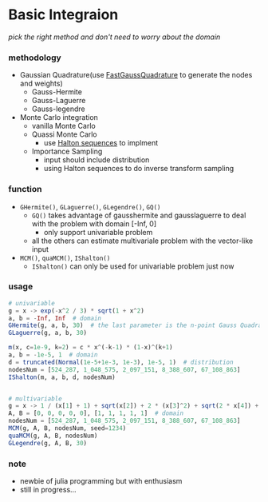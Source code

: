 # Basic Integraion
*pick the right method and don't need to worry about the domain*

### methodology
- Gaussian Quadrature(use [FastGaussQuadrature](https://github.com/JuliaApproximation/FastGaussQuadrature.jl) to generate the nodes and weights)
    - Gauss-Hermite
    - Gauss-Laguerre
    - Gauss-legendre
- Monte Carlo integration
    - vanilla Monte Carlo
    - Quassi Monte Carlo
        - use [Halton sequences](https://github.com/tobydriscoll/HaltonSequences.jl) to implment
    - Importance Sampling
        - input should include distribution
        - using Halton sequences to do inverse transform sampling


### function
- `GHermite()`, `GLaguerre()`, `GLegendre()`, `GQ()`
    - `GQ()` takes advantage of gausshermite and gausslaguerre to deal with the problem with domain [-Inf, 0] 
        - only support univariable problem
    - all the others can estimate multivariale problem with the vector-like input
- `MCM()`, `quaMCM()`, `IShalton()`
    - `IShalton()` can only be used for univariable problem just now


### usage
```julia
# univariable
g = x -> exp(-x^2 / 3) * sqrt(1 + x^2)
a, b = -Inf, Inf  # domain
GHermite(g, a, b, 30)  # the last parameter is the n-point Gauss Quadrature nodes and weights
GLaguerre(g, a, b, 30) 

m(x, c=1e-9, k=2) = c * x^(-k-1) * (1-x)^(k+1)
a, b = -1e-5, 1  # domain
d = truncated(Normal(1e-5+1e-3, 1e-3), 1e-5, 1)  # distribution
nodesNum = [524_287, 1_048_575, 2_097_151, 8_388_607, 67_108_863]
IShalton(m, a, b, d, nodesNum)


# multivariable
g = x -> 1 / (x[1] + 1) + sqrt(x[2]) + 2 * (x[3]^2) + sqrt(2 * x[4]) + cbrt(x[5])
A, B = [0, 0, 0, 0, 0], [1, 1, 1, 1, 1]  # domain
nodesNum = [524_287, 1_048_575, 2_097_151, 8_388_607, 67_108_863]
MCM(g, A, B, nodesNum, seed=1234)
quaMCM(g, A, B, nodesNum)
GLegendre(g, A, B, 30)
```


### note
- newbie of julia programming but with enthusiasm
- still in progress...
